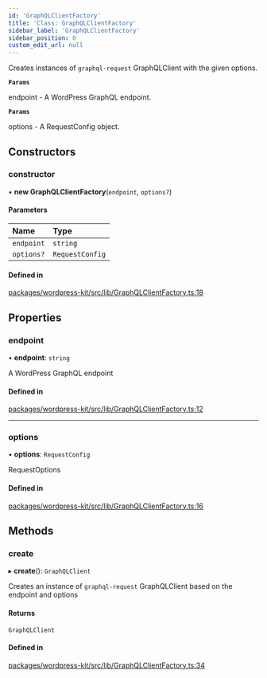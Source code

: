 ```yaml
---
id: 'GraphQLClientFactory'
title: 'Class: GraphQLClientFactory'
sidebar_label: 'GraphQLClientFactory'
sidebar_position: 0
custom_edit_url: null
---
```


Creates instances of `graphql-request` GraphQLClient with the given options.

**`Params`**

endpoint - A WordPress GraphQL endpoint.

**`Params`**

options - A RequestConfig object.

## Constructors

### constructor

• **new GraphQLClientFactory**(`endpoint`, `options?`)

#### Parameters

| Name       | Type            |
| :--------- | :-------------- |
| `endpoint` | `string`        |
| `options?` | `RequestConfig` |

#### Defined in

[packages/wordpress-kit/src/lib/GraphQLClientFactory.ts:18](https://github.com/pantheon-systems/decoupled-kit-js/blob/c3dc8b3da/packages/wordpress-kit/src/lib/GraphQLClientFactory.ts#L18)

## Properties

### endpoint

• **endpoint**: `string`

A WordPress GraphQL endpoint

#### Defined in

[packages/wordpress-kit/src/lib/GraphQLClientFactory.ts:12](https://github.com/pantheon-systems/decoupled-kit-js/blob/c3dc8b3da/packages/wordpress-kit/src/lib/GraphQLClientFactory.ts#L12)

---

### options

• **options**: `RequestConfig`

RequestOptions

#### Defined in

[packages/wordpress-kit/src/lib/GraphQLClientFactory.ts:16](https://github.com/pantheon-systems/decoupled-kit-js/blob/c3dc8b3da/packages/wordpress-kit/src/lib/GraphQLClientFactory.ts#L16)

## Methods

### create

▸ **create**(): `GraphQLClient`

Creates an instance of `graphql-request` GraphQLClient based on the endpoint and
options

#### Returns

`GraphQLClient`

#### Defined in

[packages/wordpress-kit/src/lib/GraphQLClientFactory.ts:34](https://github.com/pantheon-systems/decoupled-kit-js/blob/c3dc8b3da/packages/wordpress-kit/src/lib/GraphQLClientFactory.ts#L34)
